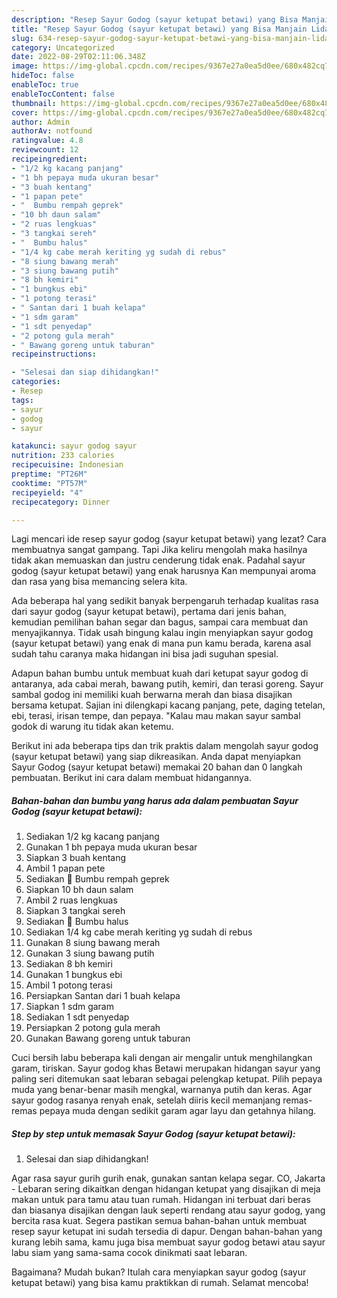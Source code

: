 ```yaml
---
description: "Resep Sayur Godog (sayur ketupat betawi) yang Bisa Manjain Lidah, Buat Buka Puasa}"
title: "Resep Sayur Godog (sayur ketupat betawi) yang Bisa Manjain Lidah, Buat Buka Puasa}"
slug: 634-resep-sayur-godog-sayur-ketupat-betawi-yang-bisa-manjain-lidah-buat-buka-puasa
category: Uncategorized
date: 2022-08-29T02:11:06.348Z
image: https://img-global.cpcdn.com/recipes/9367e27a0ea5d0ee/680x482cq70/sayur-godog-sayur-ketupat-betawi-foto-resep-utama.jpg
hideToc: false
enableToc: true
enableTocContent: false
thumbnail: https://img-global.cpcdn.com/recipes/9367e27a0ea5d0ee/680x482cq70/sayur-godog-sayur-ketupat-betawi-foto-resep-utama.jpg
cover: https://img-global.cpcdn.com/recipes/9367e27a0ea5d0ee/680x482cq70/sayur-godog-sayur-ketupat-betawi-foto-resep-utama.jpg
author: Admin
authorAv: notfound
ratingvalue: 4.8
reviewcount: 12
recipeingredient:
- "1/2 kg kacang panjang"
- "1 bh pepaya muda ukuran besar"
- "3 buah kentang"
- "1 papan pete"
- "  Bumbu rempah geprek"
- "10 bh daun salam"
- "2 ruas lengkuas"
- "3 tangkai sereh"
- "  Bumbu halus"
- "1/4 kg cabe merah keriting yg sudah di rebus"
- "8 siung bawang merah"
- "3 siung bawang putih"
- "8 bh kemiri"
- "1 bungkus ebi"
- "1 potong terasi"
- " Santan dari 1 buah kelapa"
- "1 sdm garam"
- "1 sdt penyedap"
- "2 potong gula merah"
- " Bawang goreng untuk taburan"
recipeinstructions:

- "Selesai dan siap dihidangkan!"
categories:
- Resep
tags:
- sayur
- godog
- sayur

katakunci: sayur godog sayur 
nutrition: 233 calories
recipecuisine: Indonesian
preptime: "PT26M"
cooktime: "PT57M"
recipeyield: "4"
recipecategory: Dinner

---
```



Lagi mencari ide resep sayur godog (sayur ketupat betawi) yang lezat? Cara membuatnya sangat gampang. Tapi Jika keliru mengolah maka hasilnya tidak akan memuaskan dan justru cenderung tidak enak. Padahal sayur godog (sayur ketupat betawi) yang enak harusnya Kan mempunyai aroma dan rasa yang bisa memancing selera kita.


Ada beberapa hal yang sedikit banyak berpengaruh terhadap kualitas rasa dari sayur godog (sayur ketupat betawi), pertama dari jenis bahan, kemudian pemilihan bahan segar dan bagus, sampai cara membuat dan menyajikannya. Tidak usah bingung kalau ingin menyiapkan sayur godog (sayur ketupat betawi) yang enak di mana pun kamu berada, karena asal sudah tahu caranya maka hidangan ini bisa jadi suguhan spesial.

Adapun bahan bumbu untuk membuat kuah dari ketupat sayur godog di antaranya, ada cabai merah, bawang putih, kemiri, dan terasi goreng. Sayur sambal godog ini memiliki kuah berwarna merah dan biasa disajikan bersama ketupat. Sajian ini dilengkapi kacang panjang, pete, daging tetelan, ebi, terasi, irisan tempe, dan pepaya. &#34;Kalau mau makan sayur sambal godok di warung itu tidak akan ketemu.


Berikut ini ada beberapa tips dan trik praktis dalam mengolah sayur godog (sayur ketupat betawi) yang siap dikreasikan. Anda dapat menyiapkan Sayur Godog (sayur ketupat betawi) memakai 20 bahan dan 0 langkah pembuatan. Berikut ini cara dalam membuat hidangannya.

<!--inarticleads1-->

##### Bahan-bahan dan bumbu yang harus ada dalam pembuatan Sayur Godog (sayur ketupat betawi):

1. Sediakan 1/2 kg kacang panjang
1. Gunakan 1 bh pepaya muda ukuran besar
1. Siapkan 3 buah kentang
1. Ambil 1 papan pete
1. Sediakan  🧅 Bumbu rempah geprek
1. Siapkan 10 bh daun salam
1. Ambil 2 ruas lengkuas
1. Siapkan 3 tangkai sereh
1. Sediakan  🧄 Bumbu halus
1. Sediakan 1/4 kg cabe merah keriting yg sudah di rebus
1. Gunakan 8 siung bawang merah
1. Gunakan 3 siung bawang putih
1. Sediakan 8 bh kemiri
1. Gunakan 1 bungkus ebi
1. Ambil 1 potong terasi
1. Persiapkan  Santan dari 1 buah kelapa
1. Siapkan 1 sdm garam
1. Sediakan 1 sdt penyedap
1. Persiapkan 2 potong gula merah
1. Gunakan  Bawang goreng untuk taburan


Cuci bersih labu beberapa kali dengan air mengalir untuk menghilangkan garam, tiriskan. Sayur godog khas Betawi merupakan hidangan sayur yang paling seri ditemukan saat lebaran sebagai pelengkap ketupat. Pilih pepaya muda yang benar-benar masih mengkal, warnanya putih dan keras. Agar sayur godog rasanya renyah enak, setelah diiris kecil memanjang remas-remas pepaya muda dengan sedikit garam agar layu dan getahnya hilang. 

<!--inarticleads2-->

##### Step by step untuk memasak Sayur Godog (sayur ketupat betawi):


1. Selesai dan siap dihidangkan!

Agar rasa sayur gurih gurih enak, gunakan santan kelapa segar. CO, Jakarta - Lebaran sering dikaitkan dengan hidangan ketupat yang disajikan di meja makan untuk para tamu atau tuan rumah. Hidangan ini terbuat dari beras dan biasanya disajikan dengan lauk seperti rendang atau sayur godog, yang bercita rasa kuat. Segera pastikan semua bahan-bahan untuk membuat resep sayur ketupat ini sudah tersedia di dapur. Dengan bahan-bahan yang kurang lebih sama, kamu juga bisa membuat sayur godog betawi atau sayur labu siam yang sama-sama cocok dinikmati saat lebaran. 

Bagaimana? Mudah bukan? Itulah cara menyiapkan sayur godog (sayur ketupat betawi) yang bisa kamu praktikkan di rumah. Selamat mencoba!
